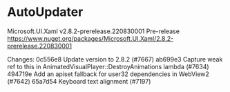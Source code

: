 # AutoUpdater
Microsoft.UI.Xaml v2.8.2-prerelease.220830001 Pre-release
https://www.nuget.org/packages/Microsoft.UI.Xaml/2.8.2-prerelease.220830001

Changes:
0c556e8 Update version to 2.8.2 (#7667)
ab699e3 Capture weak ref to this in AnimatedVisualPlayer::DestroyAnimations lambda (#7634)
494719e Add an apiset fallback for user32 dependencies in WebView2 (#7642)
65a7d54 Keyboard text alignment (#7197)

